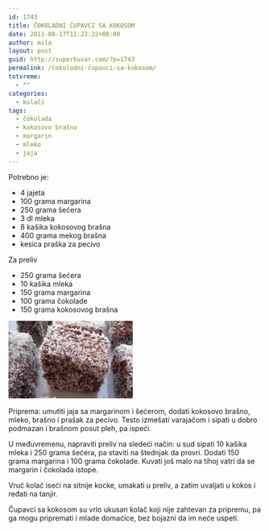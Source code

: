 ```yaml
---
id: 1743
title: ČOKOLADNI ČUPAVCI SA KOKOSOM
date: 2011-08-17T11:23:22+00:00
author: mila
layout: post
guid: http://superkuvar.com/?p=1743
permalink: /čokoladni-čupavci-sa-kokosom/
totvreme:
  - ""
categories:
  - kolači
tags:
  - čokolada
  - kokosovo brašno
  - margarin
  - mleko
  - jaja
---
```

Potrebno je:

  * 4 jajeta
  * 100 grama margarina
  * 250 grama šećera
  * 3 dl mleka
  * 8 kašika kokosovog brašna
  * 400 grama mekog brašna
  * kesica praška za pecivo

Za preliv

  * 250 grama šećera
  * 10 kašika mleka
  * 150 grama margarina
  * 100 grama čokolade
  * 150 grama kokosovog brašna

<img class="alignnone size-full wp-image-1744" title="cupavcikokos" src="/wp-content/uploads/2011/08/cupavcikokos-e1313580187760.jpg" alt="" width="247" height="154" /> 

Priprema: umutiti jaja sa margarinom i šećerom, dodati kokosovo brašno, mleko, brašno i prašak za pecivo. Testo izmešati varajačom i sipati u dobro podmazan i brašnom posut pleh, pa ispeći.

U međuvremenu, napraviti preliv na sledeći način: u sud sipati 10 kašika mleka i 250 grama šećera, pa staviti na štednjak da provri. Dodati 150 grama margarina i 100 grama čokolade. Kuvati još malo na tihoj vatri da se margarin i čokolada istope.

Vruć kolač iseći na sitnije kocke, umakati u preliv, a zatim uvaljati u kokos i ređati na tanjir.

Čupavci sa kokosom su vrlo ukusan kolač koji nije zahtevan za pripremu, pa ga mogu pripremati i mlade domaćice, bez bojazni da im neće uspeti.